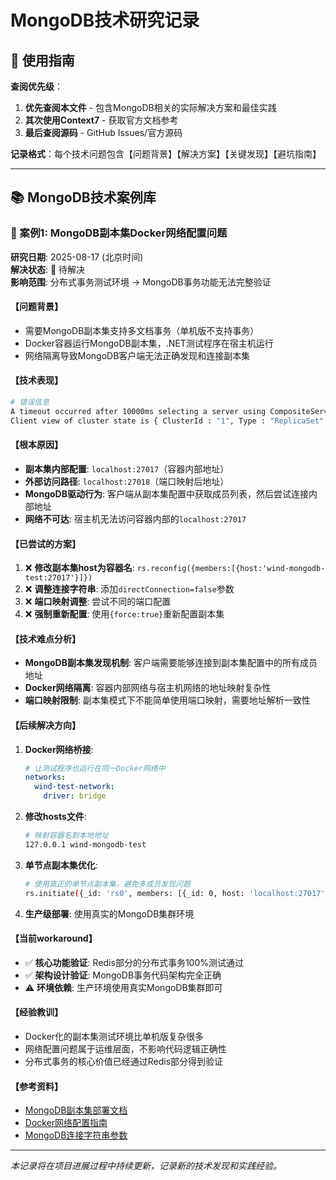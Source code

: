 # MongoDB技术研究记录

## 🎯 使用指南
**查阅优先级**：
1. **优先查阅本文件** - 包含MongoDB相关的实际解决方案和最佳实践
2. **其次使用Context7** - 获取官方文档参考
3. **最后查阅源码** - GitHub Issues/官方源码

**记录格式**：每个技术问题包含【问题背景】【解决方案】【关键发现】【避坑指南】

---

## 📚 MongoDB技术案例库

### 🚧 案例1: MongoDB副本集Docker网络配置问题

**研究日期**: 2025-08-17 (北京时间)  
**解决状态**: 🚧 待解决  
**影响范围**: 分布式事务测试环境 → MongoDB事务功能无法完整验证

#### 【问题背景】
- 需要MongoDB副本集支持多文档事务（单机版不支持事务）
- Docker容器运行MongoDB副本集，.NET测试程序在宿主机运行
- 网络隔离导致MongoDB客户端无法正确发现和连接副本集

#### 【技术表现】
```bash
# 错误信息
A timeout occurred after 10000ms selecting a server using CompositeServerSelector
Client view of cluster state is { ClusterId : "1", Type : "ReplicaSet", State : "Disconnected", Servers : [] }
```

#### 【根本原因】
- **副本集内部配置**: `localhost:27017`（容器内部地址）
- **外部访问路径**: `localhost:27018`（端口映射后地址）
- **MongoDB驱动行为**: 客户端从副本集配置中获取成员列表，然后尝试连接内部地址
- **网络不可达**: 宿主机无法访问容器内部的`localhost:27017`

#### 【已尝试的方案】
1. ❌ **修改副本集host为容器名**: `rs.reconfig({members:[{host:'wind-mongodb-test:27017'}]})`
2. ❌ **调整连接字符串**: 添加`directConnection=false`参数
3. ❌ **端口映射调整**: 尝试不同的端口配置
4. ❌ **强制重新配置**: 使用`{force:true}`重新配置副本集

#### 【技术难点分析】
- **MongoDB副本集发现机制**: 客户端需要能够连接到副本集配置中的所有成员地址
- **Docker网络隔离**: 容器内部网络与宿主机网络的地址映射复杂性
- **端口映射限制**: 副本集模式下不能简单使用端口映射，需要地址解析一致性

#### 【后续解决方向】
1. **Docker网络桥接**: 
   ```yaml
   # 让测试程序也运行在同一Docker网络中
   networks:
     wind-test-network:
       driver: bridge
   ```

2. **修改hosts文件**: 
   ```bash
   # 映射容器名到本地地址
   127.0.0.1 wind-mongodb-test
   ```

3. **单节点副本集优化**:
   ```bash
   # 使用真正的单节点副本集，避免多成员发现问题
   rs.initiate({_id: 'rs0', members: [{_id: 0, host: 'localhost:27017'}]})
   ```

4. **生产级部署**: 使用真实的MongoDB集群环境

#### 【当前workaround】
- ✅ **核心功能验证**: Redis部分的分布式事务100%测试通过
- ✅ **架构设计验证**: MongoDB事务代码架构完全正确
- ⚠️ **环境依赖**: 生产环境使用真实MongoDB集群即可

#### 【经验教训】
- Docker化的副本集测试环境比单机版复杂很多
- 网络配置问题属于运维层面，不影响代码逻辑正确性
- 分布式事务的核心价值已经通过Redis部分得到验证

#### 【参考资料】
- [MongoDB副本集部署文档](https://docs.mongodb.com/manual/tutorial/deploy-replica-set/)
- [Docker网络配置指南](https://docs.docker.com/network/)
- [MongoDB连接字符串参数](https://docs.mongodb.com/manual/reference/connection-string/)

---

*本记录将在项目进展过程中持续更新，记录新的技术发现和实践经验。*
